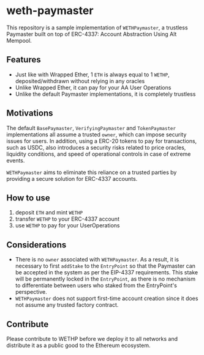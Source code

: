 # weth-paymaster

This repository is a sample implementation of `WETHPaymaster`, a trustless Paymaster built on top of ERC-4337: Account Abstraction Using Alt Mempool.

## Features

- Just like with Wrapped Ether, 1 `ETH` is always equal to 1 `WETHP`, deposited/withdrawn without relying in any oracles
- Unlike Wrapped Ether, it can pay for your AA User Operations
- Unlike the default Paymaster implementations, it is completely trustless

## Motivations

The default `BasePaymaster`, `VerifyingPaymaster` and `TokenPaymaster` implementations all assume a trusted `owner`, which can impose security issues for users. In addition, using a ERC-20 tokens to pay for transactions, such as USDC, also introduces a security risks related to price oracles, liquidity conditions, and speed of operational controls in case of extreme events.

`WETHPaymaster` aims to eliminate this reliance on a trusted parties by providing a secure solution for ERC-4337 accounts.

## How to use

1. deposit `ETH` and mint `WETHP`
2. transfer `WETHP` to your ERC-4337 account
3. use `WETHP` to pay for your UserOperations

## Considerations

- There is no `owner` associated with `WETHPaymaster`. As a result, it is necessary to first `addStake` to the `EntryPoint` so that the Paymaster can be accepted in the system as per the EIP-4337 requirements. This stake will be permanently locked in the `EntryPoint`, as there is no mechanism to differentiate between users who staked from the EntryPoint's perspective.
- `WETHPaymaster` does not support first-time account creation since it does not assume any trusted factory contract.

## Contribute

Please contribute to WETHP before we deploy it to all networks and distribute it as a public good to the Ethereum ecosystem.
